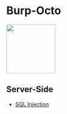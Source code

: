 # Burp-Octo

<p align=left><a href=https://portswigger.net/web-security/dashboard><img src=https://encrypted-tbn0.gstatic.com/images?q=tbn:ANd9GcTJb0bbDybnNl5nwVfsEN6YL0vEr_cwS-QGu7FsHZ4ICm0Pgt93J-q_9Pb0rYQM-cRToCs&usqp=CAU width=128 height=128></a>

<h2>Server-Side</h2>

* <a href=https://github.com/KR45/Burp-octo/tree/main/sql_injection>SQL Injection </a>
